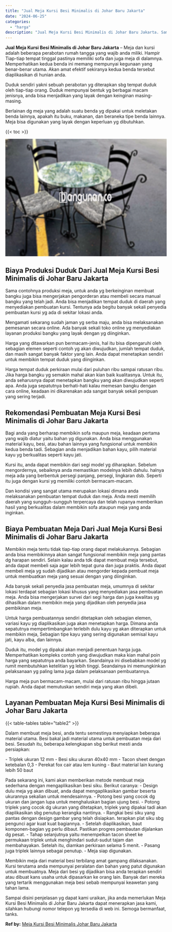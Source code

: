 ```yaml
---
title: "Jual Meja Kursi Besi Minimalis di Johar Baru Jakarta"
date: "2024-06-25"
categories: 
  - "harga"
description: "Jual Meja Kursi Besi Minimalis di Johar Baru Jakarta. Sampai disini penjelasan yg dapat kami uraikan, jika anda memerlukan Meja Kursi Besi Minimalis di Johar..."
---
```


**Jual Meja Kursi Besi Minimalis di Johar Baru Jakarta** – Meja dan kursi adalah beberapa perabotan rumah tangga yang wajib anda miliki. Hampir Tiap-tiap tempat tinggal pastinya memiliki sofa dan juga meja di dalamnya. Memperhatikan kedua benda ini memang mempunyai kegunaan yang benar-benar utama. Akan amat efektif sekiranya kedua benda tersebut diaplikasikan di hunian anda.

Duduk sendiri yakni sebuah perabotan yg diterapkan sbg tempat duduk oleh tiap-tiap orang. Duduk mempunyai bentuk yg berbagai macam jenisnya, anda bisa menjadikan yang layak dengan keinginan masing-masing.

Berlainan dg meja yang adalah suatu benda yg dipakai untuk meletakan benda lainnya, apakah itu buku, makanan, dan beraneka tipe benda lainnya. Meja bisa digunakan yang layak dengan keperluan yg dibutuhkan.

{{< toc >}}

![Jual Meja Kursi Besi Minimalis di Johar Baru Jakarta](/images/jual-meja-besi-murah29.png)

## Biaya Produksi Duduk Dari Jual Meja Kursi Besi Minimalis di Johar Baru Jakarta

Sama contohnya produksi meja, untuk anda yg berkeinginan membuat bangku juga bisa mengerjakan pengorderan atau membeli secara manual bangku yang telah jadi. Anda bisa menjadikan tempat duduk di daerah yang menyediakan pembuatan kursi. Tentunya ada begitu banyak sekali penyedia pembuatan kursi yg ada di sekitar lokasi anda.

Mengamati sekarang sudah jaman yg serba maju, anda bisa melaksanakan pemesanan secara online. Ada banyak sekali toko online yg menyediakan layanan produksi bangku yang layak dengan yg diinginkan.

Harga yang ditawarkan pun bermacam-jenis, hal itu bisa dipengaruhi oleh sebagian elemen seperti contoh yg akan diwujudkan, jumlah tempat duduk, dan masih sangat banyak faktor yang lain. Anda dapat menetapkan sendiri untuk membikin tempat duduk yang diinginkan.

Harga tempat duduk perkiraan mulai dari puluhan ribu sampai ratusan ribu. Jika harga bangku yg semakin mahal akan kian baik kualitasnya. Untuk itu, anda seharusnya dapat menetapkan bangku yang akan diwujudkan seperti apa. Anda juga sepatutnya berhati-hati kalau memesan bangku dengan cara online, keadaan ini dikarenakan ada sangat banyak sekali penipuan yang sering terjadi.

## Rekomendasi Pembuatan Meja Kursi Besi Minimalis di Johar Baru Jakarta

Bagi anda yang berharap membikin sofa maupun meja, keadaan pertama yang wajib diatur yaitu bahan yg digunakan. Anda bisa menggunakan material kayu, besi, atau bahan lainnya yang fungsional untuk membikin kedua benda tadi. Sebagian anda menjadikan bahan kayu, pilih material kayu yg berkualitas seperti kayu jati.

Kursi itu, anda dapat membikin dari segi model yg diharapkan. Sebelum mengordernya, sebaiknya anda memastikan modelnya lebih dahulu. halnya meja ada yang berbentuk persegi panjang, persegi, lingkaran dsb. Seperti itu juga dengan kursi yg memiliki contoh bermacam-macam.

Dan kondisi yang sangat utama merupakan lokasi dimana anda melaksanakan pembuatan tempat duduk dan meja. Anda mesti memilih daerah yang sungguh-sungguh terpercaya dan telah rupanya memberikan hasil yang berkualitas dalam membikin sofa ataupun meja yang anda inginkan.

## Biaya Pembuatan Meja Dari Jual Meja Kursi Besi Minimalis di Johar Baru Jakarta

Membikin meja tentu tidak tiap-tiap orang dapat melakukannya. Sebagian anda bisa membikinnya akan sangat fungsional membikin meja yang pantas dg harapan sendiri. Selain kalau anda tdk dapat membuat meja tersebut, anda dapat membeli saja agar lebih tepat guna dan juga praktis. Anda dapat membeli meja yg sudah dijadikan atau mengorder kepada pembuat meja untuk membuatkan meja yang sesuai dengan yang diinginkan.

Ada banyak sekali penyedia jasa pembuatan meja, umumnya di sekitar lokasi terdapat sebagian lokasi khusus yang menyediakan jasa pembuatan meja. Anda bisa mengerjakan survei dari segi harga dan juga kwalitas yg dihasilkan dalam membikin meja yang dijadikan oleh penyedia jasa pembikinan meja.

Untuk harga pembuatannya sendiri ditetapkan oleh sebagian elemen, variasi kayu yg diaplikasikan juga akan menetapkan harga. Dimana anda sepatutnya mempertimbangkan terlebih dulu kayu yg akan diterapkan untuk membikin meja, Sebagian tipe kayu yang sering digunakan semisal kayu jati, kayu alba, dan lainnya.

Duduk itu, model yg dipakai akan menjadi penentuan harga juga. Memperhatikan kompleks contoh yang diwujudkan maka kian mahal poin harga yang sepatutnya anda bayarkan. Seandainya ini disebabkan model yg rumit membutuhkan ketelitian yg lebih tinggi. Seandainya ini memungkinkan pelaksanaan yg paling lama juga dalam pelaksanaan pembuatannya.

Harga meja pun bermacam-macam, mulai dari ratusan ribu hingga jutaan rupiah. Anda dapat memutuskan sendiri meja yang akan dibeli.

## Layanan Pembuatan Meja Kursi Besi Minimalis di Johar Baru Jakarta

{{< table-tables table="table2" >}}

Dalam membuat meja besi, anda tentu semestinya menyiapkan beberapa material utama. Besi bakal jadi material utama untuk pembuatan meja dari besi. Sesudah itu, beberapa kelengkapan sbg berikut mesti anda persiapkan:

\- Triplek ukuran 12 mm - Besi siku ukuran 40x40 mm - Tacon sheet dengan ketebalan 0,3 - Perekat fox cair atau lem kuning - Baut material lain kurang lebih 50 baut

Pada sekarang ini, kami akan memberikan metode membuat meja sederhana dengan mengaplikasikan besi siku. Berikut caranya: - Design dulu meja yg akan dibuat, anda dapat mengaplikasikan gambar beserta ukurannya sekalian untuk mendesainnya. - Potong besi yang cocok dg ukuran dan jangan lupa untuk menghaluskan bagian ujung besi. - Potong triplek yang cocok dg ukuran yang ditetapkan, triplek yang dipakai tadi akan diaplikasikan sbg penutup kerangka nantinya. - Rangkai besi siku yang pantas dengan design gambar yang telah disiapkan. terapkan plat siku sbg pengunci agar kuat kuat bagiannya. - Setelah diaplikasikan, baut komponen-bagian yg perlu dibaut. Pastikan progres pembautan dijalankan dg pesat. - Tahap selanjutnya yaitu menempelkan tacon sheet ke permukaan triplek untuk menghindari sudut-sudut tajam dan membahayakan. Setelah itu, diamkan perkiraan selama 5 menit. - Pasang juga triplek lainnya sebagai penutup. - Meja siap digunakan.

Membikin meja dari material besi terbilang amat gampang dilaksanakan. Kursi terutama anda mempunyai peralatan dan bahan yang patut digunakan untuk membuatnya. Meja dari besi yg dijadikan bisa anda terapkan sendiri atau dibuat kans usaha untuk dipasarkan ke orang lain. Banyak dari mereka yang tertarik menggunakan meja besi sebab mempunyai keawetan yang tahan lama.

Sampai disini penjelasan yg dapat kami uraikan, jika anda memerlukan Meja Kursi Besi Minimalis di Johar Baru Jakarta dapat menerapkan jasa kami, silahkan hubungi nomor telepon yg tersedia di web ini. Semoga bermanfaat, tanks.

**Ref by:** [Meja Kursi Besi Minimalis Johar Baru Jakarta](https://id.wikipedia.org/wiki/Meja)
